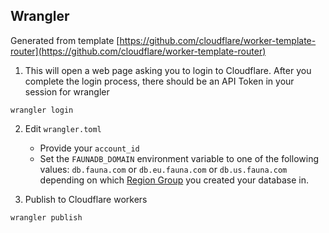 ## Wrangler

Generated from template [https://github.com/cloudflare/worker-template-router](https://github.com/cloudflare/worker-template-router)

1. This will open a web page asking you to login to Cloudflare. 
   After you complete the login process, there should be an API Token in your session for wrangler
  ```
  wrangler login
  ```

2. Edit `wrangler.toml`
   * Provide your `account_id`
   * Set the `FAUNADB_DOMAIN` environment variable to one of the following values: 
  `db.fauna.com` or `db.eu.fauna.com` or `db.us.fauna.com` depending on which
  [Region Group](https://docs.fauna.com/fauna/current/api/fql/region_groups#how-to-use-region-groups) 
  you created your database in.
  

3. Publish to Cloudflare workers
  ```
  wrangler publish
  ```
